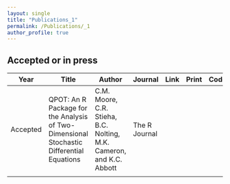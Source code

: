 ```yaml
---
layout: single
title: "Publications_1"
permalink: /Publications/_1
author_profile: true
---
```

## Accepted or in press
| **Year**  | **Title**  | **Author**  | **Journal**  | **Link**  | **Print**  | **Code**  | **Data**  | **Notes**  |
|-----------|------------|-------------|--------------|-----------|------------|-----------|-----------|------------|
| Accepted  | QPOT: An R Package for the Analysis of Two-Dimensional Stochastic Differential Equations   |  C.M. Moore, C.R. Stieha, B.C. Nolting, M.K. Cameron, and K.C. Abbott | The R Journal  |   |   |   |   |   |
|   |   |   |   |   |   |   |   |   |


